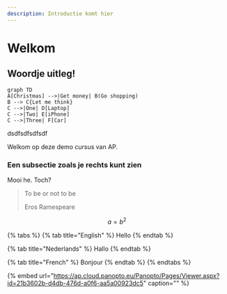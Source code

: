 ```yaml
---
description: Introductie komt hier
---
```


# Welkom

## Woordje uitleg!

```text
graph TD
A[Christmas] -->|Get money| B(Go shopping)
B --> C{Let me think}
C -->|One| D[Laptop]
C -->|Two| E[iPhone]
C -->|Three| F[Car]
```

dsdfsdfsdfsdf



Welkom op deze demo cursus van AP.

### Een subsectie zoals je rechts kunt zien

Mooi he. Toch?

> To be or not to be
>
> Eros Ramespeare

$$
a = b^2
$$

{% tabs %}
{% tab title="English" %}
Hello
{% endtab %}

{% tab title="Nederlands" %}
Hallo
{% endtab %}

{% tab title="French" %}
Bonjour
{% endtab %}
{% endtabs %}

{% embed url="https://ap.cloud.panopto.eu/Panopto/Pages/Viewer.aspx?id=21b3602b-d4db-476d-a0f6-aa5a00923dc5" caption="" %}

